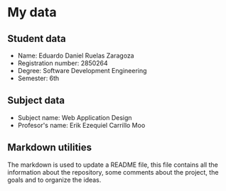 # My data

## Student data
- Name: Eduardo Daniel Ruelas Zaragoza
- Registration number: 2850264
- Degree: Software Development Engineering
- Semester: 6th

## Subject data
- Subject name: Web Application Design
- Profesor's name: Erik Ezequiel Carrillo Moo

## Markdown utilities
The markdown is used to update a README file, this file contains all the information about the repository, some comments about the project, the goals and to organize the ideas.